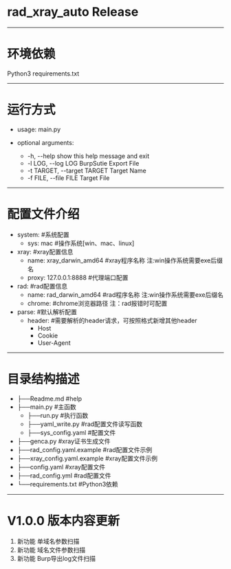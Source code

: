 rad_xray_auto Release
===========================
***
# 环境依赖
> 
Python3
requirements.txt
***
# 运行方式
> 
* usage: main.py

* optional arguments:
  - -h, --help            show this help message and exit
  - -l LOG, --log LOG     BurpSutie Export File
  - -t TARGET, --target TARGET    Target Name
  - -f FILE, --file FILE  Target File
***
# 配置文件介绍
> 
* system:                                       #系统配置
  - sys: mac                                    #操作系统[win、mac、linux]
* xray:                                         #xray配置信息
  - name: xray_darwin_amd64                     #xray程序名称 注:win操作系统需要exe后缀名
  - proxy: 127.0.0.1:8888                       #代理端口配置
* rad:                                          #rad配置信息
  - name: rad_darwin_amd64                      #rad程序名称 注:win操作系统需要exe后缀名
  - chrome:                                     #chrome浏览器路径 注：rad报错时可配置
* parse:                                        #默认解析配置
  - header:                                     #需要解析的header请求，可按照格式新增其他header
    + Host
    + Cookie
    + User-Agent
***
# 目录结构描述
> 
* ├──Readme.md                   #help
* ├──main.py                     #主函数
    - ├──run.py                  #执行函数
    - ├──yaml_write.py           #rad配置文件读写函数
    - ├──sys_config.yaml         #配置文件
* ├──genca.py                    #xray证书生成文件
* ├──rad_config.yaml.example     #rad配置文件示例
* ├──xray_config.yaml.example    #xray配置文件示例
* ├──config.yaml                 #xray配置文件
* ├──rad_config.yml              #rad配置文件
* └──requirements.txt            #Python3依赖
***
# V1.0.0 版本内容更新
> 
1. 新功能	 单域名参数扫描
2. 新功能	 域名文件参数扫描
3. 新功能	 Burp导出log文件扫描
